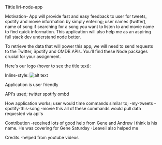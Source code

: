 Tittle
liri-node-app

Motivation-
App will provide fast and easy feedback to user for tweets, spotify and movie information by simply entering; user names (twitter), name of song if searching for a song you want to listen to and movie name to find quick information.  This application will also help me as an aspiring full stack dev understand node better.

To retrieve the data that will power this app, we will need to send requests to the Twitter, Spotify and OMDB APIs. You'll find these Node packages crucial for your assignment.

Here's our logo (hover to see the title text):

Inline-style: 
![alt text](https://github.com/lorella17/liri-node-app/node_screenshot.png)

Application is user friendly 

API's used;
twitter
spotify 
ombd

How application works;
user would time commands similar to;
-my-tweets
-spotify-this-song
-movie this
all of these commands would pull data requested via api's

Contribution
-received lots of good help from Gene and Andrew i think is his name.  He was covering for Gene Saturday
-Leaveil also helped me 

Credits
-helped from youtube videos

